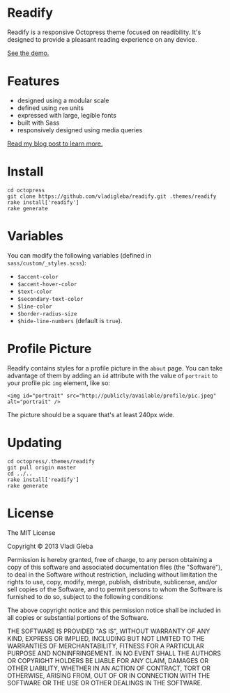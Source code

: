 # Readify

Readify is a responsive Octopress theme focused on readibility. It's designed to provide a pleasant reading experience on any device.

[See the demo.](http://vladigleba.com/)

# Features
- designed using a modular scale
- defined using `rem` units
- expressed with large, legible fonts
- built with Sass
- responsively designed using media queries

[Read my blog post to learn more.](http://vladigleba.com/blog/2013/10/31/introducing-readify-a-new-octopress-theme-focused-on-readibility/)

# Install

    cd octopress
    git clone https://github.com/vladigleba/readify.git .themes/readify
    rake install['readify']
    rake generate

# Variables

You can modify the following variables (defined in `sass/custom/_styles.scss`):

- `$accent-color`
- `$accent-hover-color`
- `$text-color`
- `$secondary-text-color`
- `$line-color`
- `$border-radius-size`
- `$hide-line-numbers` (default is `true`).

# Profile Picture
Readify contains styles for a profile picture in the `about` page. You can take advantage of them by adding an `id` attribute with the value of `portrait` to your profile pic `img` element, like so:

    <img id="portrait" src="http://publicly/available/profile/pic.jpeg" alt="portrait" />

The picture should be a square that's at least 240px wide.

# Updating

    cd octopress/.themes/readify
    git pull origin master
    cd ../..
    rake install['readify']
    rake generate

# License

The MIT License

Copyright &copy; 2013 Vladi Gleba

Permission is hereby granted, free of charge, to any person obtaining a copy of this software and associated documentation files (the "Software"), to deal in the Software without restriction, including without limitation the rights to use, copy, modify, merge, publish, distribute, sublicense, and/or sell copies of the Software, and to permit persons to whom the Software is furnished to do so, subject to the following conditions:

The above copyright notice and this permission notice shall be included in all copies or substantial portions of the Software.

THE SOFTWARE IS PROVIDED "AS IS", WITHOUT WARRANTY OF ANY KIND, EXPRESS OR IMPLIED, INCLUDING BUT NOT LIMITED TO THE WARRANTIES OF MERCHANTABILITY, FITNESS FOR A PARTICULAR PURPOSE AND NONINFRINGEMENT. IN NO EVENT SHALL THE AUTHORS OR COPYRIGHT HOLDERS BE LIABLE FOR ANY CLAIM, DAMAGES OR OTHER LIABILITY, WHETHER IN AN ACTION OF CONTRACT, TORT OR OTHERWISE, ARISING FROM, OUT OF OR IN CONNECTION WITH THE SOFTWARE OR THE USE OR OTHER DEALINGS IN THE SOFTWARE.
